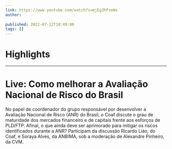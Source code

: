 ```yaml
---
link: https://www.youtube.com/watch?v=mjEg3hPzeWs
author: 
   
published: 2022-07-12T10:49:00
tags: []
---
```

# Highlights


---
# Live: Como melhorar a Avaliação Nacional de Risco do Brasil
No papel de coordenador do grupo responsável por desenvolver a Avaliação Nacional de Risco (ANR) do Brasil, o Coaf discute o grau de maturidade dos mercados financeiro e de capitais frente aos esforços de PLD/FTP. Afinal, o que ainda deve ser aprimorado para mitigar os riscos identificados durante a ANR? Participam da discussão Ricardo Liáo, do Coaf, e Soraya Alves, da ANBIMA, sob a moderação de Alexandre Pinheiro, da CVM.